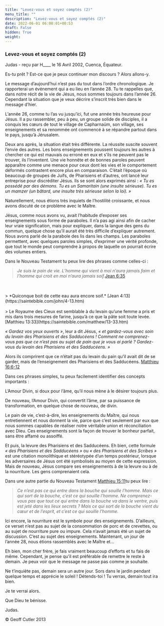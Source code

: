 ```yaml
---
title: "Levez-vous et soyez comptés (2)"
menu_title: ""
description: "Levez-vous et soyez comptés (2)"
date: 2022-06-01 06:00:01+00:53
draft: False
hidden: True
weight:
---
```

### Levez-vous et soyez comptés (2)

Judas - reçu par H____ le 16 Avril 2002, Cuenca, Équateur.

Es-tu prêt ? Est-ce que je peux continuer mon discours ? Alors allons-y.

Le message d’aujourd’hui n’est pas du tout dans l’ordre chronologique. Je rapporterai un événement qui a eu lieu en l’année 28. Tu te rappelles que, dans notre récit de la vie de Jésus, nous sommes toujours dans l’année 26. Cependant la situation que je veux décrire s’inscrit très bien dans le message d’hier.

L’année 26, comme tu l’as vu jusqu’ici, fut une année très heureuse pour Jésus. Il a pu rassembler, peu à peu, un groupe solide de disciples, il a conquis les cœurs de tout le village de Capharnaüm, son village, ses enseignements et sa renommée ont commencé à se répandre partout dans le pays, jusqu’à Jérusalem.

Deux ans après, la situation était très différente. La réussite suscite souvent l’envie des autres. Les bons enseignements poussent toujours les autres à chercher ce qui est mauvais ou erroné en eux et s’ils ne peuvent pas le trouver, ils l’inventent. Une vie honnête et de bonnes paroles peuvent apparaître comme une menace pour ceux dont les vies et le comportement déformés contrastent encore plus en comparaison. C’était l’époque où beaucoup de groupes de Juifs, de Pharisiens et d’autres, ont lancé leur entreprise pour discréditer Jésus. Ils se sont alors exprimés ainsi : *« Tu es possédé par des démons. Tu es un Samaritain (une insulte sérieuse). Tu es un mamzer (un bâtard, une insulte très sérieuse selon la loi). »*

Naturellement, nous étions très inquiets de l’hostilité croissante, et nous avons discuté de ce problème avec le Maître.

Jésus, comme nous avons vu, avait l’habitude d’exposer ses enseignements sous forme de paraboles. Il n’a pas agi ainsi afin de cacher leur vraie signification, mais pour expliquer, dans la langue des gens du commun, quelque chose qu’il aurait été très difficile d’expliquer autrement. Nous avons parlé de la parabole des lis dans les champs.  Les paraboles permettent, avec quelques paroles simples, d’exprimer une vérité profonde, que tout le monde peut comprendre à propos de laquelle on pourrait écrire des volumes entiers.

Dans le Nouveau Testament tu peux lire des phrases comme celles-ci :

> *Je suis le pain de vie. L’homme qui vient à moi n’aura jamais faim et l’homme qui croit en moi n’aura jamais soif.*[Jean 6:35](https://saintebible.com/john/6-35.htm)
<br>
<br>
> *Quiconque boit de cette eau aura encore soif.* [Jean 4:13](https://saintebible.com/john/4-13.htm)
<br>
<br>
> Le Royaume des Cieux est semblable à du levain qu’une femme a pris et mis dans trois mesures de farine, jusqu’à ce que la pâte soit toute levée. [Matthieu 13:33](https://saintebible.com/matthew/13-33.htm)

*« Gardez vos yeux ouverts »*, leur a dit Jésus, *« et gardez-vous avec soin du levain des Pharisiens et des Sadducéens ! Comment ne comprenez-vous pas que ce n’est pas au sujet de pain que je vous ai parlé ? Gardez-vous du levain des Pharisiens et des Sadducéens. »*

Alors ils comprirent que ce n’était pas du levain du pain qu’il avait dit de se garder, mais de l’enseignement des Pharisiens et des Sadducéens. [Matthieu 16:6-12](https://saintebible.com/matthew/16-6.htm)

Dans ces phrases simples, tu peux facilement identifier des concepts importants :

L’Amour Divin, si doux pour l’âme, qu’il nous mène à le désirer toujours plus.

De nouveau, l’Amour Divin, qui convertit l’âme, par sa puissance de transformation, en quelque chose de nouveau, de divin.

Le pain de vie, c’est-à-dire, les enseignements du Maître, qui nous entretiennent et nous donnent la vie, parce que c’est seulement par eux que nous sommes capables de réaliser notre véritable union et réconciliation avec Dieu. Ces enseignements sont la façon de trouver le bonheur parfait, sans être affamé ou assoiffé.

Et puis, la levure des Pharisiens et des Sadducéens. Eh bien, cette formule *« des Pharisiens et des Sadducéens »* ou *« des Pharisiens et des Scribes »* est une citation monolithique et stéréotypée d’un temps postérieur, lorsque les adversaires de Jésus ont été symbolisés au moyen de cette expression. Mais de nouveau, Jésus compare ses enseignements à de la levure ou à de la nourriture. Les gens comprenaient cela.

Dans une autre partie du Nouveau Testament [Matthieu 15:11](https://saintebible.com/matthew/15-11.htm)tu peux lire :

> *Ce n’est pas ce qui entre dans la bouche qui souille l’homme. Mais ce qui sort de la bouche, c’est ce qui souille l’homme. Ne comprenez-vous pas que tout ce qui entre dans la bouche va dans le ventre, puis est jeté dans les lieux secrets ? Mais ce qui sort de la bouche vient du cœur et de l’esprit, et c’est ce qui souille l’homme.*

Ici encore, la nourriture est le symbole pour des enseignements. D’ailleurs, ce verset n’est pas au sujet de la consommation de porc et de crevettes, ou au sujet de nourriture pure ou impure. Cela n’avait jamais été un sujet de discussion. C’est au sujet des enseignements. Maintenant, un jour de l’année 28, nous étions rassemblés avec le Maître et…

Eh bien, mon cher frère, je fais vraiment beaucoup d’efforts et tu fais de même. Cependant, je pense qu’il est préférable de remettre le reste à demain. Je peux voir que le message ne passe pas comme je souhaite.

Ne t’inquiète pas, demain sera un autre jour. Sors dans le jardin pendant quelque temps et apprécie le soleil ! Détends-toi ! Tu verras, demain tout ira bien.

Je te verrai alors.

Que Dieu te bénisse.

Judas.

© Geoff Cutler 2013